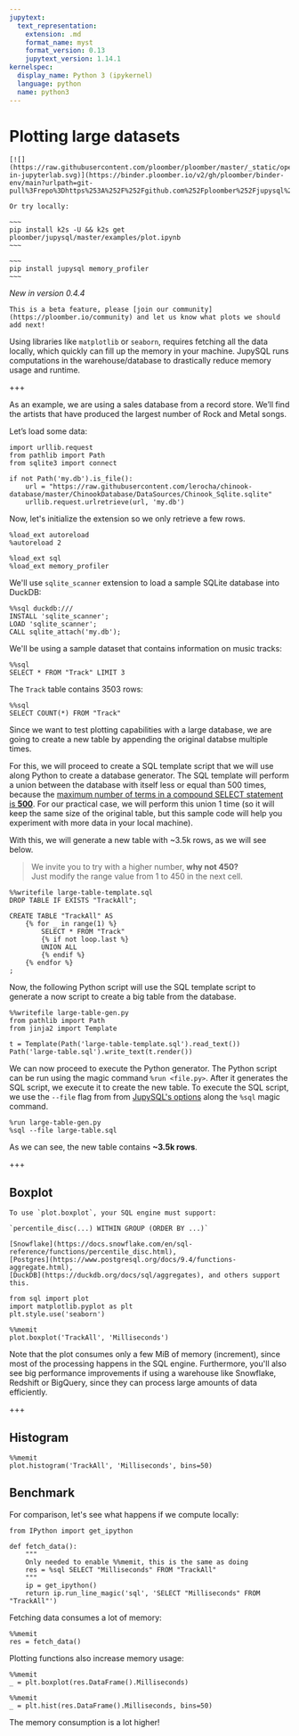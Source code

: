 ```yaml
---
jupytext:
  text_representation:
    extension: .md
    format_name: myst
    format_version: 0.13
    jupytext_version: 1.14.1
kernelspec:
  display_name: Python 3 (ipykernel)
  language: python
  name: python3
---
```


# Plotting large datasets


```{tip}
[![](https://raw.githubusercontent.com/ploomber/ploomber/master/_static/open-in-jupyterlab.svg)](https://binder.ploomber.io/v2/gh/ploomber/binder-env/main?urlpath=git-pull%3Frepo%3Dhttps%253A%252F%252Fgithub.com%252Fploomber%252Fjupysql%26urlpath%3Dlab%252Ftree%252Fjupysql%252Fexamples%252Fplot.ipynb%26branch%3Dmaster)

Or try locally:

~~~
pip install k2s -U && k2s get ploomber/jupysql/master/examples/plot.ipynb
~~~

```

```{dropdown} Required packages
~~~
pip install jupysql memory_profiler
~~~
```


*New in version 0.4.4*

```{note}
This is a beta feature, please [join our community](https://ploomber.io/community) and let us know what plots we should add next!
```

Using libraries like `matplotlib` or `seaborn`, requires fetching all the data locally, which quickly can fill up the memory in your machine. JupySQL runs computations in the warehouse/database to drastically reduce memory usage and runtime.

+++

As an example, we are using a sales database from a record store. We’ll find the artists that have produced the largest number of Rock and Metal songs.

Let’s load some data:

```{code-cell} ipython3
import urllib.request
from pathlib import Path
from sqlite3 import connect

if not Path('my.db').is_file():
    url = "https://raw.githubusercontent.com/lerocha/chinook-database/master/ChinookDatabase/DataSources/Chinook_Sqlite.sqlite"
    urllib.request.urlretrieve(url, 'my.db')
```

Now, let's initialize the extension so we only retrieve a few rows.

```{code-cell} ipython3
%load_ext autoreload
%autoreload 2

%load_ext sql
%load_ext memory_profiler
```

We'll use `sqlite_scanner` extension to load a sample SQLite database into DuckDB:

```{code-cell} ipython3
%%sql duckdb:///
INSTALL 'sqlite_scanner';
LOAD 'sqlite_scanner';
CALL sqlite_attach('my.db');
```

We'll be using a sample dataset that contains information on music tracks:

```{code-cell} ipython3
%%sql
SELECT * FROM "Track" LIMIT 3
```

The `Track` table contains 3503 rows:

```{code-cell} ipython3
%%sql
SELECT COUNT(*) FROM "Track"
```

Since we want to test plotting capabilities with a large database, we are going to create a new table by appending the original databse multiple times.

For this, we will proceed to create a SQL template script that we will use  along Python to create a database generator. The SQL template will perform a union between the database with itself less or equal than 500 times, because the [maximum number of terms in a compound SELECT statement is **500**](https://www.sqlite.org/limits.html). For our practical case, we will perform this union 1 time (so it will keep the same size of the original table, but this sample code will help you experiment with more data in your local machine).

With this, we will generate a new table with ~3.5k rows, as we will see below.

> We invite you to try with a higher number, **why not 450?** <br>
> Just modify the range value from 1 to 450 in the next cell.

```{code-cell} ipython3
%%writefile large-table-template.sql
DROP TABLE IF EXISTS "TrackAll";

CREATE TABLE "TrackAll" AS
    {% for _ in range(1) %}
        SELECT * FROM "Track"
        {% if not loop.last %}
        UNION ALL
        {% endif %}
    {% endfor %}
;
```

Now, the following Python script will use the SQL template script to generate a now script to create a big table from the database.

```{code-cell} ipython3
%%writefile large-table-gen.py
from pathlib import Path
from jinja2 import Template

t = Template(Path('large-table-template.sql').read_text())
Path('large-table.sql').write_text(t.render())
```

We can now proceed to execute the Python generator. The Python script can be run using the magic command `%run <file.py>`. After it generates the SQL script, we execute it to create the new table. To execute the SQL script, we use the `--file` flag from from [JupySQL's options](https://jupysql.readthedocs.io/en/latest/options.html) along the `%sql` magic command.

```{code-cell} ipython3
%run large-table-gen.py
%sql --file large-table.sql
```

As we can see, the new table contains **~3.5k rows**.

+++

## Boxplot

```{note}
To use `plot.boxplot`, your SQL engine must support:

`percentile_disc(...) WITHIN GROUP (ORDER BY ...)`

[Snowflake](https://docs.snowflake.com/en/sql-reference/functions/percentile_disc.html),
[Postgres](https://www.postgresql.org/docs/9.4/functions-aggregate.html),
[DuckDB](https://duckdb.org/docs/sql/aggregates), and others support this.
```

```{code-cell} ipython3
from sql import plot
import matplotlib.pyplot as plt
plt.style.use('seaborn')
```

```{code-cell} ipython3
%%memit
plot.boxplot('TrackAll', 'Milliseconds')
```

Note that the plot consumes only a few MiB of memory (increment), since most of the processing happens in the SQL engine. Furthermore, you'll also see big performance improvements if using a warehouse like Snowflake, Redshift or BigQuery, since they can process large amounts of data efficiently.

+++

## Histogram

```{code-cell} ipython3
%%memit
plot.histogram('TrackAll', 'Milliseconds', bins=50)
```

## Benchmark

For comparison, let's see what happens if we compute locally:

```{code-cell} ipython3
from IPython import get_ipython

def fetch_data():
    """
    Only needed to enable %%memit, this is the same as doing
    res = %sql SELECT "Milliseconds" FROM "TrackAll"
    """
    ip = get_ipython()
    return ip.run_line_magic('sql', 'SELECT "Milliseconds" FROM "TrackAll"')
```

Fetching data consumes a lot of memory:

```{code-cell} ipython3
%%memit
res = fetch_data()
```

Plotting functions also increase memory usage:

```{code-cell} ipython3
%%memit
_ = plt.boxplot(res.DataFrame().Milliseconds)
```

```{code-cell} ipython3
%%memit
_ = plt.hist(res.DataFrame().Milliseconds, bins=50)
```

The memory consumption is a lot higher!
